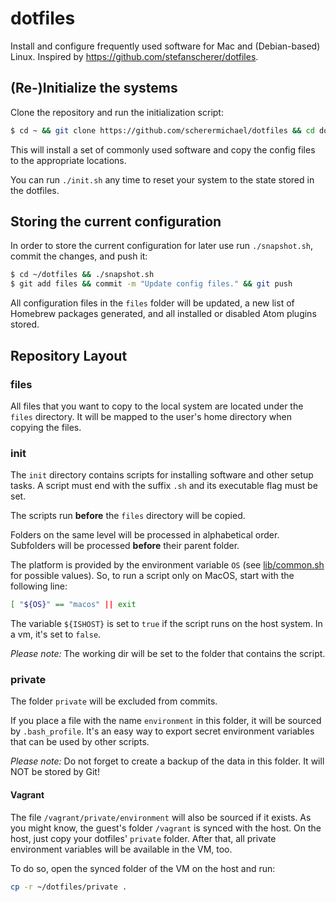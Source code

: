 # dotfiles

Install and configure frequently used software for Mac and (Debian-based) Linux. Inspired by https://github.com/stefanscherer/dotfiles.

## (Re-)Initialize the systems

Clone the repository and run the initialization script:

```bash
$ cd ~ && git clone https://github.com/scherermichael/dotfiles && cd dotfiles && ./init.sh
```

This will install a set of commonly used software and copy the config files to the appropriate locations.

You can run `./init.sh` any time to reset your system to the state stored in the dotfiles.

## Storing the current configuration

In order to store the current configuration for later use run `./snapshot.sh`, commit the changes, and push it:

  ```bash
  $ cd ~/dotfiles && ./snapshot.sh
  $ git add files && commit -m "Update config files." && git push
  ```

All configuration files in the `files` folder will be updated, a new list of Homebrew packages generated, and all installed or disabled Atom plugins stored.

## Repository Layout

### files

All files that you want to copy to the local system are located under the `files` directory. It will be mapped to the user's home directory when copying the files.

### init

The `init` directory contains scripts for installing software and other setup tasks. A script must end with the suffix `.sh` and its executable flag must be set.

The scripts run **before** the `files` directory will be copied.

Folders on the same level will be processed in alphabetical order. Subfolders will be processed **before** their parent folder.

The platform is provided by the environment variable `OS` (see [lib/common.sh](lib/common.sh) for possible values). So, to run a script only on MacOS, start with the following line:

```bash
[ "${OS}" == "macos" || exit
```

The variable `${ISHOST}` is set to `true` if the script runs on the host system. In a vm, it's set to `false`.

*Please note:* The working dir will be set to the folder that contains the script.

### private

The folder `private` will be excluded from commits.

If you place a file with the name `environment` in this folder, it will be sourced by `.bash_profile`. It's an easy way to export secret environment variables that can be used by other scripts.  

*Please note:* Do not forget to create a backup of the data in this folder. It will NOT be stored by Git!

#### Vagrant

The file `/vagrant/private/environment` will also be sourced if it exists. As you might know, the guest's folder `/vagrant` is synced with the host. On the host, just copy your dotfiles' `private` folder. After that, all private environment variables will be available in the VM, too.

To do so, open the synced folder of the VM on the host and run:

```bash
cp -r ~/dotfiles/private .
```
